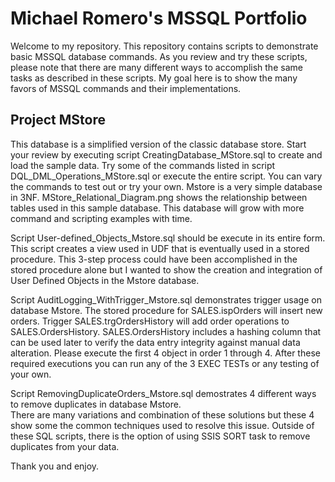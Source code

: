 # Michael Romero's MSSQL Portfolio

Welcome to my repository.   This repository contains scripts to demonstrate basic MSSQL database commands.  As you review and try these scripts, please note that there are many different ways to accomplish the same tasks as described in these scripts.  My goal here is to show the many favors of MSSQL commands and their implementations.   

## Project MStore
This database is a simplified version of the classic database store.  Start your review by executing script CreatingDatabase_MStore.sql to create and load the sample data.  Try some of the commands listed in script  DQL_DML_Operations_MStore.sql or execute the entire script.  You can vary the commands to test out or try your own.  Mstore is a very simple database in 3NF. MStore_Relational_Diagram.png shows the relationship between tables used in this sample database.  This database will grow with more command and scripting examples with time.  

Script User-defined_Objects_Mstore.sql should be execute in its entire form.  This script creates a view used in UDF that is eventually used in a stored procedure.  This 3-step process could have been accomplished in the stored procedure alone but I wanted to show the creation and integration of User Defined Objects in the Mstore database.

Script AuditLogging_WithTrigger_Mstore.sql demonstrates trigger usage on database Mstore.  The stored procedure for SALES.ispOrders will insert new orders. Trigger SALES.trgOrdersHistory will add order operations to SALES.OrdersHistory.  SALES.OrdersHistory includes a hashing column that can be used later to verify the data entry integrity against manual data alteration. Please execute the first 4 object in order 1 through 4. After these required executions you can run any of the 3 EXEC TESTs or any testing of your own.

Script RemovingDuplicateOrders_Mstore.sql demostrates 4 different ways to remove duplicates in database Mstore.  
There are many variations and combination of these solutions but these 4 show some the common techniques used to resolve this issue.  Outside of these SQL scripts, there is the option of using SSIS SORT task to remove duplicates from your data.  

Thank you and enjoy.    
